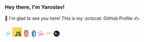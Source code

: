 ### Hey there, I'm Yaroslav! 
👋 I'm glad to see you here! This is my :octocat: GitHub Profile ✍️

<img src="https://raw.githubusercontent.com/ElenVlass/ElenVlass/main/images/react.png" alt="react" width="20"> <img src="https://raw.githubusercontent.com/ElenVlass/ElenVlass/main/images/javascript.png" alt="javascript" width="30"> <img src="https://raw.githubusercontent.com/ElenVlass/ElenVlass/main/images/html.png" alt="html" width="20">
<img src="https://raw.githubusercontent.com/ElenVlass/ElenVlass/main/images/css.png" alt="css" width="20">
<img src="https://raw.githubusercontent.com/ElenVlass/ElenVlass/main/images/sass.png" alt="css" width="20">
<img src="https://raw.githubusercontent.com/github/explore/80688e429a7d4ef2fca1e82350fe8e3517d3494d/topics/babel/babel.png" alt="babel" width="20">
<img src="https://raw.githubusercontent.com/github/explore/80688e429a7d4ef2fca1e82350fe8e3517d3494d/topics/terminal/terminal.png" alt="npm" width="20">



